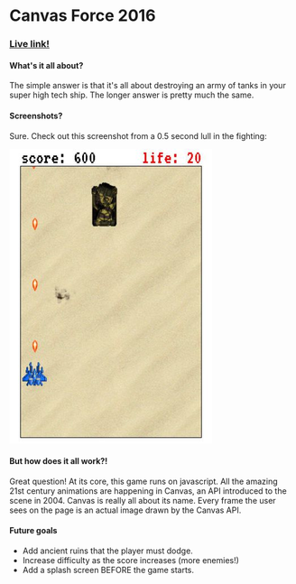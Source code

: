 # Canvas Force 2016


### [Live link!](http://rowidont.github.io/canvas-force-2016/)

#### What's it all about?

The simple answer is that it's all about destroying an army of tanks in your super high tech ship. The longer answer is pretty much the same.

#### Screenshots?

Sure. Check out this screenshot from a 0.5 second lull in the fighting:

![screenshot](img/readme.jpg)


#### But how does it all work?!

Great question! At its core, this game runs on javascript. All the amazing 21st century animations are happening in Canvas, an API introduced to the scene in 2004. Canvas is really all about its name. Every frame the user sees on the page is an actual image drawn by the Canvas API.


#### Future goals

- Add ancient ruins that the player must dodge.
- Increase difficulty as the score increases (more enemies!)
- Add a splash screen BEFORE the game starts.
